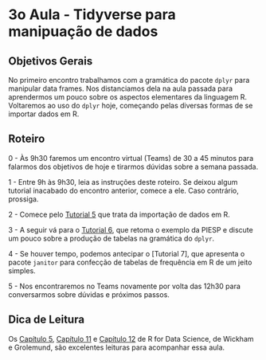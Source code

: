 #  3o Aula - Tidyverse para manipuação de dados

## Objetivos Gerais

No primeiro encontro trabalhamos com a gramática do pacote `dplyr` para manipular data frames. Nos distanciamos dela na aula passada para aprendermos um pouco sobre os aspectos elementares da linguagem R. Voltaremos ao uso do `dplyr` hoje, começando pelas diversas formas de se importar dados em R.

## Roteiro

0 - Às 9h30 faremos um encontro virtual (Teams) de 30 a 45 minutos para falarmos dos objetivos de hoje e tirarmos dúvidas sobre a semana passada.

1 - Entre 9h às 9h30, leia as instruções deste roteiro. Se deixou algum tutorial inacabado do encontro anterior, comece a ele. Caso contrário, prossiga.

2 - Comece pelo [Tutorial 5](https://github.com/seade-R/egesp-seade-intro-programacao/blob/master/tutorials/tutorial-05.md) que trata da importação de dados em R.

3 - A seguir vá para o [Tutorial 6](https://github.com/seade-R/egesp-seade-intro-programacao/blob/master/tutorials/tutorial-06.md), que retoma o exemplo da PIESP e discute um pouco sobre a produção de tabelas na gramática do `dplyr`. 

4 - Se houver tempo, podemos antecipar o [Tutorial 7], que apresenta o pacote `janitor` para confecção de tabelas de frequência em R de um jeito simples.

5 - Nos encontraremos no Teams novamente por volta das 12h30 para conversarmos sobre dúvidas e próximos passos.

## Dica de Leitura

Os [Capítulo 5](https://r4ds.had.co.nz/transform.html), [Capítulo 11](https://r4ds.had.co.nz/data-import.html) e [Capítulo 12](https://r4ds.had.co.nz/tidy-data.html) de R for Data Science, de Wickham e Grolemund, são excelentes leituras para acompanhar essa aula.